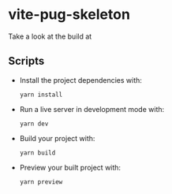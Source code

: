# vite-pug-skeleton

Take a look at the build at 

## Scripts

- Install the project dependencies with:

  `yarn install`

- Run a live server in development mode with:

  `yarn dev`

- Build your project with:

  `yarn build`

- Preview your built project with:

  `yarn preview`